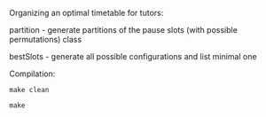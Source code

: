 Organizing an optimal timetable for tutors:

partition - generate partitions of the pause slots (with possible permutations) class 

bestSlots - generate all possible configurations and list minimal one

Compilation:

	make clean
	
	make
	